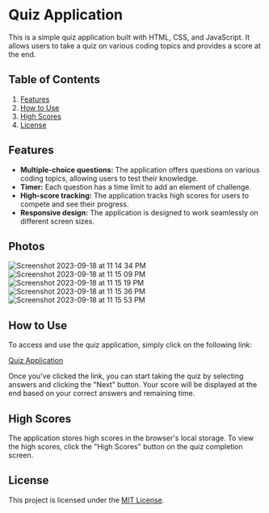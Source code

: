  # Quiz Application

This is a simple quiz application built with HTML, CSS, and JavaScript. It allows users to take a quiz on various coding topics and provides a score at the end.

## Table of Contents

1. [Features](#features)
2. [How to Use](#how-to-use)
3. [High Scores](#high-scores)
4. [License](#license)


## Features

- **Multiple-choice questions:** The application offers questions on various coding topics, allowing users to test their knowledge.
- **Timer:** Each question has a time limit to add an element of challenge.
- **High-score tracking:** The application tracks high scores for users to compete and see their progress.
- **Responsive design:** The application is designed to work seamlessly on different screen sizes.


## Photos

![Screenshot 2023-09-18 at 11 14 34 PM](https://github.com/Cpanelli/Code-Quiz/assets/133393733/2ccd5b3f-7498-4ccf-ab96-fbfb4fceda0f)
![Screenshot 2023-09-18 at 11 15 09 PM](https://github.com/Cpanelli/Code-Quiz/assets/133393733/495f70a7-b1ca-4b2e-ab40-9566cb53ee65)
![Screenshot 2023-09-18 at 11 15 19 PM](https://github.com/Cpanelli/Code-Quiz/assets/133393733/c562bdab-4a32-41c0-b3e2-b61059ff501d)
![Screenshot 2023-09-18 at 11 15 36 PM](https://github.com/Cpanelli/Code-Quiz/assets/133393733/0f0972b9-8c36-45fd-8b82-b6a30b210793)
![Screenshot 2023-09-18 at 11 15 53 PM](https://github.com/Cpanelli/Code-Quiz/assets/133393733/98bc3a86-08b1-4eec-99b0-271ddf67cca2)


## How to Use

To access and use the quiz application, simply click on the following link:

[Quiz Application]((https://cpanelli.github.io/Code-Quiz/))

Once you've clicked the link, you can start taking the quiz by selecting answers and clicking the "Next" button. Your score will be displayed at the end based on your correct answers and remaining time.

## High Scores

The application stores high scores in the browser's local storage. To view the high scores, click the "High Scores" button on the quiz completion screen.

## License

This project is licensed under the [MIT License](LICENSE).
